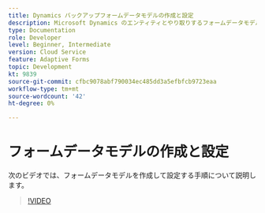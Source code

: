```yaml
---
title: Dynamics バックアップフォームデータモデルの作成と設定
description: Microsoft Dynamics のエンティティとやり取りするフォームデータモデルを作成および設定します。
type: Documentation
role: Developer
level: Beginner, Intermediate
version: Cloud Service
feature: Adaptive Forms
topic: Development
kt: 9839
source-git-commit: cfbc9078abf790034ec485dd3a5efbfcb9723eaa
workflow-type: tm+mt
source-wordcount: '42'
ht-degree: 0%

---
```


# フォームデータモデルの作成と設定


次のビデオでは、フォームデータモデルを作成して設定する手順について説明します。

>[!VIDEO](https://video.tv.adobe.com/v/340790?quality=12&learn=on)

